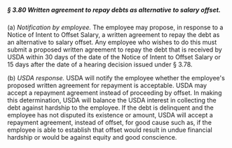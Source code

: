 ##### § 3.80 Written agreement to repay debts as alternative to salary offset. #####

(a) *Notification by employee.* The employee may propose, in response to a Notice of Intent to Offset Salary, a written agreement to repay the debt as an alternative to salary offset. Any employee who wishes to do this must submit a proposed written agreement to repay the debt that is received by USDA within 30 days of the date of the Notice of Intent to Offset Salary or 15 days after the date of a hearing decision issued under § 3.78.

(b) *USDA response.* USDA will notify the employee whether the employee's proposed written agreement for repayment is acceptable. USDA may accept a repayment agreement instead of proceeding by offset. In making this determination, USDA will balance the USDA interest in collecting the debt against hardship to the employee. If the debt is delinquent and the employee has not disputed its existence or amount, USDA will accept a repayment agreement, instead of offset, for good cause such as, if the employee is able to establish that offset would result in undue financial hardship or would be against equity and good conscience.